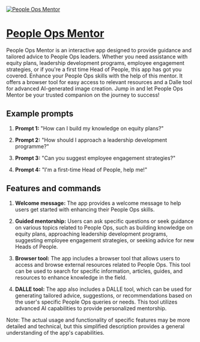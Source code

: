 [![People Ops Mentor](https://files.oaiusercontent.com/file-xSC5nqkWoupeFhr4rWJk5dSg?se=2123-10-18T07%3A13%3A14Z&sp=r&sv=2021-08-06&sr=b&rscc=max-age%3D31536000%2C%20immutable&rscd=attachment%3B%20filename%3Da352cf67-eb05-4128-a7ff-535c491c306c.png&sig=0308XKzBoIrt6LOXUIEo6FE2jIqFmvuLKhL7Da4ns4c%3D)](https://chat.openai.com/g/g-iDBeM9ynq-people-ops-mentor)

# [People Ops Mentor](https://chat.openai.com/g/g-iDBeM9ynq-people-ops-mentor)

People Ops Mentor is an interactive app designed to provide guidance and tailored advice to People Ops leaders. Whether you need assistance with equity plans, leadership development programs, employee engagement strategies, or if you're a first time Head of People, this app has got you covered. Enhance your People Ops skills with the help of this mentor. It offers a browser tool for easy access to relevant resources and a Dalle tool for advanced AI-generated image creation. Jump in and let People Ops Mentor be your trusted companion on the journey to success!

## Example prompts

1. **Prompt 1:** "How can I build my knowledge on equity plans?"

2. **Prompt 2:** "How should I approach a leadership development programme?"

3. **Prompt 3:** "Can you suggest employee engagement strategies?"

4. **Prompt 4:** "I'm a first-time Head of People, help me!"

## Features and commands

1. **Welcome message:** The app provides a welcome message to help users get started with enhancing their People Ops skills.

2. **Guided mentorship:** Users can ask specific questions or seek guidance on various topics related to People Ops, such as building knowledge on equity plans, approaching leadership development programs, suggesting employee engagement strategies, or seeking advice for new Heads of People.

3. **Browser tool:** The app includes a browser tool that allows users to access and browse external resources related to People Ops. This tool can be used to search for specific information, articles, guides, and resources to enhance knowledge in the field.

4. **DALLE tool:** The app also includes a DALLE tool, which can be used for generating tailored advice, suggestions, or recommendations based on the user's specific People Ops queries or needs. This tool utilizes advanced AI capabilities to provide personalized mentorship.

Note: The actual usage and functionality of specific features may be more detailed and technical, but this simplified description provides a general understanding of the app's capabilities.